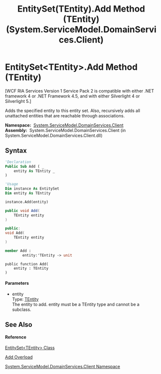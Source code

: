 ﻿---
title: EntitySet(TEntity).Add Method (TEntity) (System.ServiceModel.DomainServices.Client)
TOCTitle: Add Method (TEntity)
ms:assetid: M:System.ServiceModel.DomainServices.Client.EntitySet`1.Add(`0)
ms:mtpsurl: https://msdn.microsoft.com/en-us/library/Ff422676(v=VS.91)
ms:contentKeyID: 28755047
ms.date: 01/27/2012
mtps_version: v=VS.91
dev_langs:
- vb
- csharp
- c++
- fsharp
- jscript
api_location:
- System.ServiceModel.DomainServices.Client.dll
api_name:
- System.ServiceModel.DomainServices.Client.EntitySet`1.Add
api_type:
- Managed
topic_type:
- apiref
- kbSyntax
product_family_name: VS
ROBOTS: INDEX,FOLLOW
---

# EntitySet\<TEntity\>.Add Method (TEntity)

\[WCF RIA Services Version 1 Service Pack 2 is compatible with either .NET framework 4 or .NET Framework 4.5, and with either Silverlight 4 or Silverlight 5.\]

Adds the specified entity to this entity set. Also, recursively adds all unattached entities that are reachable through associations.

**Namespace:**  [System.ServiceModel.DomainServices.Client](ff422479\(v=vs.91\).md)  
**Assembly:**  System.ServiceModel.DomainServices.Client (in System.ServiceModel.DomainServices.Client.dll)

## Syntax

``` vb
'Declaration
Public Sub Add ( _
    entity As TEntity _
)
```

``` vb
'Usage
Dim instance As EntitySet
Dim entity As TEntity

instance.Add(entity)
```

``` csharp
public void Add(
    TEntity entity
)
```

``` c++
public:
void Add(
    TEntity entity
)
```

``` fsharp
member Add : 
        entity:'TEntity -> unit 
```

``` jscript
public function Add(
    entity : TEntity
)
```

#### Parameters

  - entity  
    Type: [TEntity](ff422464\(v=vs.91\).md)  
    The entity to add. entity must be a TEntity type and cannot be a subclass.  

## See Also

#### Reference

[EntitySet\<TEntity\> Class](ff422464\(v=vs.91\).md)

[Add Overload](ff422039\(v=vs.91\).md)

[System.ServiceModel.DomainServices.Client Namespace](ff422479\(v=vs.91\).md)


